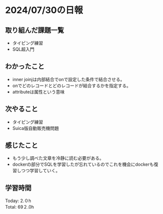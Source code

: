 # 2024/07/30の日報
## 取り組んだ課題一覧
* タイピング練習
* SQL超入門
## わかったこと
* inner joinjは内部結合でonで設定した条件で結合させる。
* onでどのレコードとどのレコードが結合するかを指定する。
* attributeは属性という意味
## 次やること
* タイピング練習
* Suica版自動販売機問題
## 感じたこと
* もう少し調べた文章を冷静に読む必要がある。
* dockerの部分でSQLを学習したが忘れているのでこれを機会にdockerも復習しつつ学習していく。
## 学習時間
Today: 2.０h<br>
Total: 69２.0h
